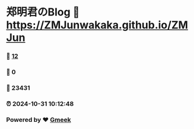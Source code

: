 # 郑明君のBlog :link: https://ZMJunwakaka.github.io/ZMJun 
### :page_facing_up: [12](https://ZMJunwakaka.github.io/ZMJun/tag.html) 
### :speech_balloon: 0 
### :hibiscus: 23431 
### :alarm_clock: 2024-10-31 10:12:48 
### Powered by :heart: [Gmeek](https://github.com/Meekdai/Gmeek)
